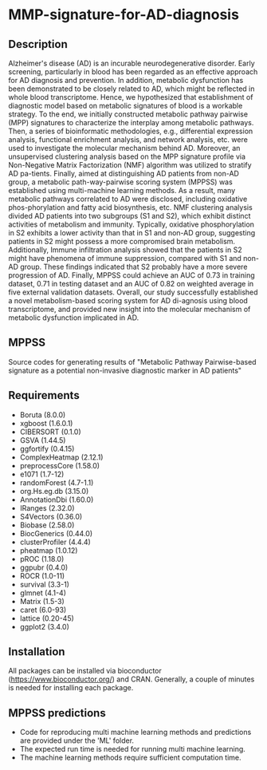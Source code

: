 # MMP-signature-for-AD-diagnosis

## Description
Alzheimer's disease (AD) is an incurable neurodegenerative disorder. Early screening, particularly in blood has been regarded as an effective approach for AD diagnosis and prevention. In addition, metabolic dysfunction has been demonstrated to be closely related to AD, which might be reflected in whole blood transcriptome. Hence, we hypothesized that establishment of diagnostic model based on metabolic signatures of blood is a workable strategy. To the end, we initially constructed metabolic pathway pairwise (MPP) signatures to characterize the interplay among metabolic pathways. Then, a series of bioinformatic methodologies, e.g., differential expression analysis, functional enrichment analysis, and network analysis, etc. were used to investigate the molecular mechanism behind AD. Moreover, an unsupervised clustering analysis based on the MPP signature profile via Non-Negative Matrix Factorization (NMF) algorithm was utilized to stratify AD pa-tients. Finally, aimed at distinguishing AD patients from non-AD group, a metabolic path-way-pairwise scoring system (MPPSS) was established using multi-machine learning methods. As a result, many metabolic pathways correlated to AD were disclosed, including oxidative phos-phorylation and fatty acid biosynthesis, etc. NMF clustering analysis divided AD patients into two subgroups (S1 and S2), which exhibit distinct activities of metabolism and immunity. Typically, oxidative phosphorylation in S2 exhibits a lower activity than that in S1 and non-AD group, suggesting  patients in S2 might possess a more compromised brain metabolism. Additionally, Immune infiltration analysis showed that the patients in S2 might have phenomena of immune suppression, compared with S1 and non-AD group. These findings indicated that S2 probably have a more severe progression of AD. Finally, MPPSS could achieve an AUC of 0.73 in training dataset, 0.71 in testing dataset and an AUC of 0.82 on weighted average in five external validation datasets. Overall, our study successfully established a novel metabolism-based scoring system for AD di-agnosis using blood transcriptome, and provided new insight into the molecular mechanism of metabolic dysfunction implicated in AD.

## MPPSS
Source codes for generating results of "Metabolic Pathway Pairwise-based signature as a potential non-invasive diagnostic marker in AD patients"



## Requirements
- Boruta (8.0.0)
- xgboost (1.6.0.1)
- CIBERSORT (0.1.0)
- GSVA (1.44.5)
- ggfortify (0.4.15)
- ComplexHeatmap (2.12.1)
- preprocessCore (1.58.0)
- e1071 (1.7-12)
- randomForest (4.7-1.1)
- org.Hs.eg.db (3.15.0)
- AnnotationDbi (1.60.0)
- IRanges (2.32.0)
- S4Vectors (0.36.0)
- Biobase (2.58.0)
- BiocGenerics (0.44.0)
- clusterProfiler (4.4.4)
- pheatmap (1.0.12)
- pROC (1.18.0)
- ggpubr (0.4.0)
- ROCR (1.0-11)
- survival (3.3-1)
- glmnet (4.1-4)
- Matrix (1.5-3)
- caret (6.0-93)
- lattice (0.20-45)
- ggplot2 (3.4.0)




## Installation
All packages can be installed via bioconductor (https://www.bioconductor.org/) and CRAN. Generally, a couple of minutes is needed for installing each package.


## MPPSS predictions
- Code for reproducing multi machine learning methods and predictions are provided under the 'ML' folder.
- The expected run time is needed for running multi machine learning.
- The machine learning methods require sufficient computation time.
